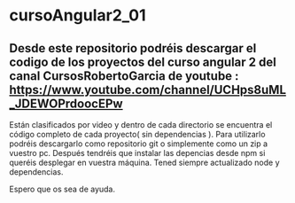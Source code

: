 # cursoAngular2_01
Desde este repositorio podréis descargar el codigo de los proyectos del curso angular 2
del canal CursosRobertoGarcia de youtube :
https://www.youtube.com/channel/UCHps8uML_JDEWOPrdoocEPw
---------------------------------------------------------------------------------------
Están clasificados por video y dentro de cada directorio se encuentra el código completo
de cada proyecto( sin dependencias ). Para utilizarlo podréis descargarlo como repositorio
git o simplemente como un zip a vuestro pc. Después tendréis que instalar las depencias desde
npm si queréis desplegar en vuestra máquina. Tened siempre actualizado node y dependencias.

Espero que os sea de ayuda.

